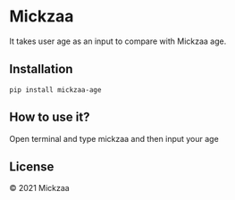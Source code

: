 # Mickzaa 
It takes user age as an input to compare with Mickzaa age.

## Installation
```pip install mickzaa-age```

## How to use it?
Open terminal and type mickzaa and then input your age

## License
© 2021 Mickzaa